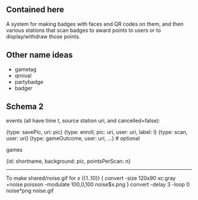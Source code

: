 Contained here
--------------

A system for making badges with faces and QR codes on them, and then
various stations that scan badges to award points to users or to
display/withdraw those points.



Other name ideas
----------------
*  gametag
*  qrnival
*  partybadge
*  badger

Schema 2
--------

events (all have time t, source station uri, and cancelled=false):

  {type: savePic, uri: pic}
  {type: enroll, pic: uri, user: uri, label: l}
  {type: scan, user: uri}
  {type: gameOutcome, user: uri, ...} # optional

games

  {id: shortname, background: pic, pointsPerScan: n}

-----
To make shared/noise.gif
for x ({1..10}) { convert -size 120x90 xc:gray +noise poisson -modulate 100,0,100 noise$x.png }
convert -delay 3 -loop 0 noise*png noise.gif
